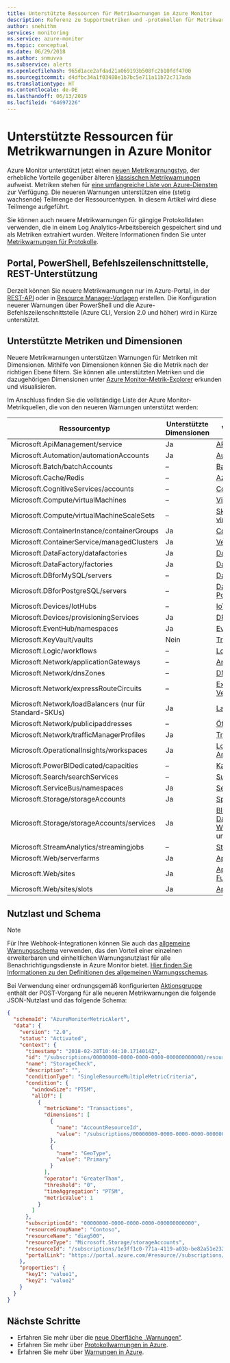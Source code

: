 ```yaml
---
title: Unterstützte Ressourcen für Metrikwarnungen in Azure Monitor
description: Referenz zu Supportmetriken und -protokollen für Metrikwarnungen in Azure Monitor
author: snehithm
services: monitoring
ms.service: azure-monitor
ms.topic: conceptual
ms.date: 06/29/2018
ms.author: snmuvva
ms.subservice: alerts
ms.openlocfilehash: 965d1ace2afdad21a069193b508fc2b10fdf4700
ms.sourcegitcommit: d4dfbc34a1f03488e1b7bc5e711a11b72c717ada
ms.translationtype: HT
ms.contentlocale: de-DE
ms.lasthandoff: 06/13/2019
ms.locfileid: "64697226"
---
```

# <a name="supported-resources-for-metric-alerts-in-azure-monitor"></a>Unterstützte Ressourcen für Metrikwarnungen in Azure Monitor

Azure Monitor unterstützt jetzt einen [neuen Metrikwarnungstyp](../../azure-monitor/platform/alerts-overview.md), der erhebliche Vorteile gegenüber älteren [klassischen Metrikwarnungen](../../azure-monitor/platform/alerts-classic.overview.md) aufweist. Metriken stehen für [eine umfangreiche Liste von Azure-Diensten](../../azure-monitor/platform/metrics-supported.md) zur Verfügung. Die neueren Warnungen unterstützen eine (stetig wachsende) Teilmenge der Ressourcentypen. In diesem Artikel wird diese Teilmenge aufgeführt.

Sie können auch neuere Metrikwarnungen für gängige Protokolldaten verwenden, die in einem Log Analytics-Arbeitsbereich gespeichert sind und als Metriken extrahiert wurden. Weitere Informationen finden Sie unter [Metrikwarnungen für Protokolle](../../azure-monitor/platform/alerts-metric-logs.md).

## <a name="portal-powershell-cli-rest-support"></a>Portal, PowerShell, Befehlszeilenschnittstelle, REST-Unterstützung
Derzeit können Sie neuere Metrikwarnungen nur im Azure-Portal, in der [REST-API](https://docs.microsoft.com/rest/api/monitor/metricalerts/) oder in [Resource Manager-Vorlagen](../../azure-monitor/platform/alerts-metric-create-templates.md) erstellen. Die Konfiguration neuerer Warnungen über PowerShell und die Azure-Befehlszeilenschnittstelle (Azure CLI, Version 2.0 und höher) wird in Kürze unterstützt.

## <a name="metrics-and-dimensions-supported"></a>Unterstützte Metriken und Dimensionen
Neuere Metrikwarnungen unterstützen Warnungen für Metriken mit Dimensionen. Mithilfe von Dimensionen können Sie die Metrik nach der richtigen Ebene filtern. Sie können alle unterstützten Metriken und die dazugehörigen Dimensionen unter [Azure Monitor-Metrik-Explorer](../../azure-monitor/platform/metrics-charts.md) erkunden und visualisieren.

Im Anschluss finden Sie die vollständige Liste der Azure Monitor-Metrikquellen, die von den neueren Warnungen unterstützt werden:

|Ressourcentyp  |Unterstützte Dimensionen  | Verfügbare Metriken|
|---------|---------|----------------|
|Microsoft.ApiManagement/service     | Ja        | [API Management](../../azure-monitor/platform/metrics-supported.md#microsoftapimanagementservice)|
|Microsoft.Automation/automationAccounts     |     Ja   | [Automation-Konten](../../azure-monitor/platform/metrics-supported.md#microsoftautomationautomationaccounts)|
|Microsoft.Batch/batchAccounts | –| [Batch-Konten](../../azure-monitor/platform/metrics-supported.md#microsoftbatchbatchaccounts)|
|Microsoft.Cache/Redis     |    –     |[Azure Cache for Redis](../../azure-monitor/platform/metrics-supported.md#microsoftcacheredis)|
|Microsoft.CognitiveServices/accounts     |    –     | [Cognitive Services](../../azure-monitor/platform/metrics-supported.md#microsoftcognitiveservicesaccounts)|
|Microsoft.Compute/virtualMachines     |    –     | [Virtuelle Computer](../../azure-monitor/platform/metrics-supported.md#microsoftcomputevirtualmachines)|
|Microsoft.Compute/virtualMachineScaleSets     |   –      |[Skalierungsgruppen für virtuelle Computer](../../azure-monitor/platform/metrics-supported.md#microsoftcomputevirtualmachinescalesets)|
|Microsoft.ContainerInstance/containerGroups | Ja| [Containergruppen](../../azure-monitor/platform/metrics-supported.md#microsoftcontainerinstancecontainergroups)|
|Microsoft.ContainerService/managedClusters | Ja | [Verwaltete Cluster](../../azure-monitor/platform/metrics-supported.md#microsoftcontainerservicemanagedclusters)|
|Microsoft.DataFactory/datafactories| Ja| [Data Factorys V1](../../azure-monitor/platform/metrics-supported.md#microsoftdatafactorydatafactories)|
|Microsoft.DataFactory/factories     |   Ja     |[Data Factorys V2](../../azure-monitor/platform/metrics-supported.md#microsoftdatafactoryfactories)|
|Microsoft.DBforMySQL/servers     |   –      |[Datenbank für MySQL](../../azure-monitor/platform/metrics-supported.md#microsoftdbformysqlservers)|
|Microsoft.DBforPostgreSQL/servers     |    –     | [Datenbank für PostgreSQL](../../azure-monitor/platform/metrics-supported.md#microsoftdbforpostgresqlservers)|
|Microsoft.Devices/IotHubs    | –     |[IoT Hub-Metriken](../../azure-monitor/platform/metrics-supported.md#microsoftdevicesiothubs)
|Microsoft.Devices/provisioningServices    | Ja     |[DPS-Metriken](../../azure-monitor/platform/metrics-supported.md#microsoftdevicesprovisioningservices)
|Microsoft.EventHub/namespaces     |  Ja      |[Event Hubs](../../azure-monitor/platform/metrics-supported.md#microsofteventhubnamespaces)|
|Microsoft.KeyVault/vaults| Nein | [Tresore](../../azure-monitor/platform/metrics-supported.md#microsoftkeyvaultvaults)|
|Microsoft.Logic/workflows     |     –    |[Logik-Apps](../../azure-monitor/platform/metrics-supported.md#microsoftlogicworkflows) |
|Microsoft.Network/applicationGateways     |    –     | [Anwendungsgateways](../../azure-monitor/platform/metrics-supported.md#microsoftnetworkapplicationgateways) |
|Microsoft.Network/dnsZones | –| [DNS-Zonen](../../azure-monitor/platform/metrics-supported.md#microsoftnetworkdnszones) |
|Microsoft.Network/expressRouteCircuits | – |  [ExpressRoute-Verbindungen](../../azure-monitor/platform/metrics-supported.md#microsoftnetworkexpressroutecircuits) |
|Microsoft.Network/loadBalancers (nur für Standard-SKUs)| Ja| [Lastenausgleichsmodule](../../azure-monitor/platform/metrics-supported.md#microsoftnetworkloadbalancers) |
|Microsoft.Network/publicipaddresses     |  –       |[Öffentliche IP-Adressen](../../azure-monitor/platform/metrics-supported.md#microsoftnetworkpublicipaddresses)|
|Microsoft.Network/trafficManagerProfiles | Ja | [Traffic Manager-Profile](../../azure-monitor/platform/metrics-supported.md#microsoftnetworktrafficmanagerprofiles) |
|Microsoft.OperationalInsights/workspaces| Ja|[Log Analytics-Arbeitsbereiche](../../azure-monitor/platform/metrics-supported.md#microsoftoperationalinsightsworkspaces)|
|Microsoft.PowerBIDedicated/capacities | – | [Kapazitäten](../../azure-monitor/platform/metrics-supported.md#microsoftpowerbidedicatedcapacities)|
|Microsoft.Search/searchServices     |   –      |[Suchdienste](../../azure-monitor/platform/metrics-supported.md#microsoftsearchsearchservices)|
|Microsoft.ServiceBus/namespaces     |  Ja       |[Service Bus](../../azure-monitor/platform/metrics-supported.md#microsoftservicebusnamespaces)|
|Microsoft.Storage/storageAccounts     |    Ja     | [Speicherkonten](../../azure-monitor/platform/metrics-supported.md#microsoftstoragestorageaccounts)|
|Microsoft.Storage/storageAccounts/services     |     Ja    | [Blobdienste](../../azure-monitor/platform/metrics-supported.md#microsoftstoragestorageaccountsblobservices), [Dateidienste](../../azure-monitor/platform/metrics-supported.md#microsoftstoragestorageaccountsfileservices), [Warteschlangendienste](../../azure-monitor/platform/metrics-supported.md#microsoftstoragestorageaccountsqueueservices) und [Tabellendienste](../../azure-monitor/platform/metrics-supported.md#microsoftstoragestorageaccountstableservices)|
|Microsoft.StreamAnalytics/streamingjobs     |  –       | [Stream Analytics](../../azure-monitor/platform/metrics-supported.md#microsoftstreamanalyticsstreamingjobs)|
| Microsoft.Web/serverfarms | Ja | [App Service-Pläne](../../azure-monitor/platform/metrics-supported.md#microsoftwebserverfarms)  |
| Microsoft.Web/sites | Ja | [App Services](../../azure-monitor/platform/metrics-supported.md#microsoftwebsites-excluding-functions) und [Functions](../../azure-monitor/platform/metrics-supported.md#microsoftwebsites-functions)|
| Microsoft.Web/sites/slots | Ja | [App Service-Slots](../../azure-monitor/platform/metrics-supported.md#microsoftwebsitesslots)|


## <a name="payload-schema"></a>Nutzlast und Schema

> [!NOTE]
> Für Ihre Webhook-Integrationen können Sie auch das [allgemeine Warnungsschema](https://aka.ms/commonAlertSchemaDocs) verwenden, das den Vorteil einer einzelnen erweiterbaren und einheitlichen Warnungsnutzlast für alle Benachrichtigungsdienste in Azure Monitor bietet. [Hier finden Sie Informationen zu den Definitionen des allgemeinen Warnungsschemas](https://aka.ms/commonAlertSchemaDefinitions).


Bei Verwendung einer ordnungsgemäß konfigurierten [Aktionsgruppe](../../azure-monitor/platform/action-groups.md) enthält der POST-Vorgang für alle neueren Metrikwarnungen die folgende JSON-Nutzlast und das folgende Schema:

```json
{
  "schemaId": "AzureMonitorMetricAlert",
  "data": {
    "version": "2.0",
    "status": "Activated",
    "context": {
      "timestamp": "2018-02-28T10:44:10.1714014Z",
      "id": "/subscriptions/00000000-0000-0000-0000-000000000000/resourceGroups/Contoso/providers/microsoft.insights/metricAlerts/StorageCheck",
      "name": "StorageCheck",
      "description": "",
      "conditionType": "SingleResourceMultipleMetricCriteria",
      "condition": {
        "windowSize": "PT5M",
        "allOf": [
          {
            "metricName": "Transactions",
            "dimensions": [
              {
                "name": "AccountResourceId",
                "value": "/subscriptions/00000000-0000-0000-0000-000000000000/resourceGroups/Contoso/providers/Microsoft.Storage/storageAccounts/diag500"
              },
              {
                "name": "GeoType",
                "value": "Primary"
              }
            ],
            "operator": "GreaterThan",
            "threshold": "0",
            "timeAggregation": "PT5M",
            "metricValue": 1
          }
        ]
      },
      "subscriptionId": "00000000-0000-0000-0000-000000000000",
      "resourceGroupName": "Contoso",
      "resourceName": "diag500",
      "resourceType": "Microsoft.Storage/storageAccounts",
      "resourceId": "/subscriptions/1e3ff1c0-771a-4119-a03b-be82a51e232d/resourceGroups/Contoso/providers/Microsoft.Storage/storageAccounts/diag500",
      "portalLink": "https://portal.azure.com/#resource//subscriptions/00000000-0000-0000-0000-000000000000/resourceGroups/Contoso/providers/Microsoft.Storage/storageAccounts/diag500"
    },
    "properties": {
      "key1": "value1",
      "key2": "value2"
    }
  }
}
```

## <a name="next-steps"></a>Nächste Schritte

* Erfahren Sie mehr über die [neue Oberfläche „Warnungen“](../../azure-monitor/platform/alerts-overview.md).
* Erfahren Sie mehr über [Protokollwarnungen in Azure](../../azure-monitor/platform/alerts-unified-log.md).
* Erfahren Sie mehr über [Warnungen in Azure](../../azure-monitor/platform/alerts-overview.md).
